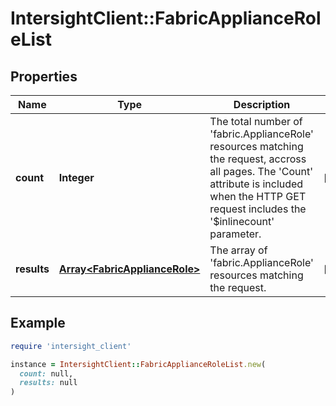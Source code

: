 # IntersightClient::FabricApplianceRoleList

## Properties

| Name | Type | Description | Notes |
| ---- | ---- | ----------- | ----- |
| **count** | **Integer** | The total number of &#39;fabric.ApplianceRole&#39; resources matching the request, accross all pages. The &#39;Count&#39; attribute is included when the HTTP GET request includes the &#39;$inlinecount&#39; parameter. | [optional] |
| **results** | [**Array&lt;FabricApplianceRole&gt;**](FabricApplianceRole.md) | The array of &#39;fabric.ApplianceRole&#39; resources matching the request. | [optional] |

## Example

```ruby
require 'intersight_client'

instance = IntersightClient::FabricApplianceRoleList.new(
  count: null,
  results: null
)
```

